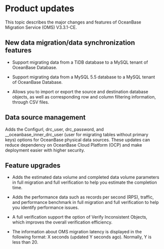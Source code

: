 # Product updates

This topic describes the major changes and features of OceanBase Migration Service (OMS) V3.3.1-CE.

## New data migration/data synchronization features

* Support migrating data from a TiDB database to a MySQL tenant of OceanBase Database.

* Support migrating data from a MySQL 5.5 database to a MySQL tenant of OceanBase Database.

* Allows you to import or export the source and destination database objects, as well as corresponding row and column filtering information, through CSV files.

## Data source management

Adds the Configurl, drc_user, drc_password, and __oceanbase_inner_drc_user (user for migrating tables without primary keys) options for OceanBase physical data sources. These updates can reduce dependency on OceanBase Cloud Platform (OCP) and make deployment easier with higher security.

## Feature upgrades

* Adds the estimated data volume and completed data volume parameters in full migration and full verification to help you estimate the completion time.

* Adds the performance data such as records per second (RPS), traffic, and performance benchmark in full migration and full verification to help you identify performance issues.

* A full verification support the option of Verify Inconsistent Objects, which improves the overall verification efficiency.

* The information about OMS migration latency is displayed in the following format: X seconds (updated Y seconds ago). Normally, Y is less than 20.